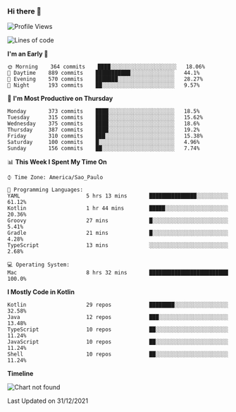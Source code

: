 ### Hi there 👋

<!--
**fernandonogueira/fernandonogueira** is a ✨ _special_ ✨ repository because its `README.md` (this file) appears on your GitHub profile.

Here are some ideas to get you started:

- 🔭 I’m currently working on ...
- 🌱 I’m currently learning ...
- 👯 I’m looking to collaborate on ...
- 🤔 I’m looking for help with ...
- 💬 Ask me about ...
- 📫 How to reach me: ...
- 😄 Pronouns: ...
- ⚡ Fun fact: ...
-->

<!--START_SECTION:waka-->
![Profile Views](http://img.shields.io/badge/Profile%20Views-0-blue)

![Lines of code](https://img.shields.io/badge/From%20Hello%20World%20I%27ve%20Written-329%20Thousand%20lines%20of%20code-blue)

**I'm an Early 🐤** 

```text
🌞 Morning    364 commits    ████░░░░░░░░░░░░░░░░░░░░░   18.06% 
🌆 Daytime    889 commits    ███████████░░░░░░░░░░░░░░   44.1% 
🌃 Evening    570 commits    ███████░░░░░░░░░░░░░░░░░░   28.27% 
🌙 Night      193 commits    ██░░░░░░░░░░░░░░░░░░░░░░░   9.57%

```
📅 **I'm Most Productive on Thursday** 

```text
Monday       373 commits    ████░░░░░░░░░░░░░░░░░░░░░   18.5% 
Tuesday      315 commits    ████░░░░░░░░░░░░░░░░░░░░░   15.62% 
Wednesday    375 commits    ████░░░░░░░░░░░░░░░░░░░░░   18.6% 
Thursday     387 commits    ████░░░░░░░░░░░░░░░░░░░░░   19.2% 
Friday       310 commits    ███░░░░░░░░░░░░░░░░░░░░░░   15.38% 
Saturday     100 commits    █░░░░░░░░░░░░░░░░░░░░░░░░   4.96% 
Sunday       156 commits    ██░░░░░░░░░░░░░░░░░░░░░░░   7.74%

```


📊 **This Week I Spent My Time On** 

```text
⌚︎ Time Zone: America/Sao_Paulo

💬 Programming Languages: 
YAML                     5 hrs 13 mins       ███████████████░░░░░░░░░░   61.12% 
Kotlin                   1 hr 44 mins        █████░░░░░░░░░░░░░░░░░░░░   20.36% 
Groovy                   27 mins             █░░░░░░░░░░░░░░░░░░░░░░░░   5.41% 
Gradle                   21 mins             █░░░░░░░░░░░░░░░░░░░░░░░░   4.28% 
TypeScript               13 mins             ░░░░░░░░░░░░░░░░░░░░░░░░░   2.68%

💻 Operating System: 
Mac                      8 hrs 32 mins       █████████████████████████   100.0%

```

**I Mostly Code in Kotlin** 

```text
Kotlin                   29 repos            ████████░░░░░░░░░░░░░░░░░   32.58% 
Java                     12 repos            ███░░░░░░░░░░░░░░░░░░░░░░   13.48% 
TypeScript               10 repos            ██░░░░░░░░░░░░░░░░░░░░░░░   11.24% 
JavaScript               10 repos            ██░░░░░░░░░░░░░░░░░░░░░░░   11.24% 
Shell                    10 repos            ██░░░░░░░░░░░░░░░░░░░░░░░   11.24%

```


**Timeline**

![Chart not found](https://raw.githubusercontent.com/fernandonogueira/fernandonogueira/master/charts/bar_graph.png) 


 Last Updated on 31/12/2021
<!--END_SECTION:waka-->
